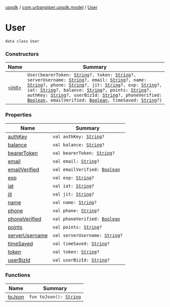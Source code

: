 [upsdk](../../index.md) / [com.urbanpiper.upsdk.model](../index.md) / [User](./index.md)

# User

`data class User`

### Constructors

| Name | Summary |
|---|---|
| [&lt;init&gt;](-init-.md) | `User(bearerToken: `[`String`](https://kotlinlang.org/api/latest/jvm/stdlib/kotlin/-string/index.html)`?, token: `[`String`](https://kotlinlang.org/api/latest/jvm/stdlib/kotlin/-string/index.html)`?, serverUsername: `[`String`](https://kotlinlang.org/api/latest/jvm/stdlib/kotlin/-string/index.html)`?, email: `[`String`](https://kotlinlang.org/api/latest/jvm/stdlib/kotlin/-string/index.html)`?, name: `[`String`](https://kotlinlang.org/api/latest/jvm/stdlib/kotlin/-string/index.html)`?, phone: `[`String`](https://kotlinlang.org/api/latest/jvm/stdlib/kotlin/-string/index.html)`?, jit: `[`String`](https://kotlinlang.org/api/latest/jvm/stdlib/kotlin/-string/index.html)`?, exp: `[`String`](https://kotlinlang.org/api/latest/jvm/stdlib/kotlin/-string/index.html)`?, iat: `[`String`](https://kotlinlang.org/api/latest/jvm/stdlib/kotlin/-string/index.html)`?, balance: `[`String`](https://kotlinlang.org/api/latest/jvm/stdlib/kotlin/-string/index.html)`?, points: `[`String`](https://kotlinlang.org/api/latest/jvm/stdlib/kotlin/-string/index.html)`?, authKey: `[`String`](https://kotlinlang.org/api/latest/jvm/stdlib/kotlin/-string/index.html)`?, userBizId: `[`String`](https://kotlinlang.org/api/latest/jvm/stdlib/kotlin/-string/index.html)`?, phoneVerified: `[`Boolean`](https://kotlinlang.org/api/latest/jvm/stdlib/kotlin/-boolean/index.html)`, emailVerified: `[`Boolean`](https://kotlinlang.org/api/latest/jvm/stdlib/kotlin/-boolean/index.html)`, timeSaved: `[`String`](https://kotlinlang.org/api/latest/jvm/stdlib/kotlin/-string/index.html)`?)` |

### Properties

| Name | Summary |
|---|---|
| [authKey](auth-key.md) | `val authKey: `[`String`](https://kotlinlang.org/api/latest/jvm/stdlib/kotlin/-string/index.html)`?` |
| [balance](balance.md) | `val balance: `[`String`](https://kotlinlang.org/api/latest/jvm/stdlib/kotlin/-string/index.html)`?` |
| [bearerToken](bearer-token.md) | `val bearerToken: `[`String`](https://kotlinlang.org/api/latest/jvm/stdlib/kotlin/-string/index.html)`?` |
| [email](email.md) | `val email: `[`String`](https://kotlinlang.org/api/latest/jvm/stdlib/kotlin/-string/index.html)`?` |
| [emailVerified](email-verified.md) | `val emailVerified: `[`Boolean`](https://kotlinlang.org/api/latest/jvm/stdlib/kotlin/-boolean/index.html) |
| [exp](exp.md) | `val exp: `[`String`](https://kotlinlang.org/api/latest/jvm/stdlib/kotlin/-string/index.html)`?` |
| [iat](iat.md) | `val iat: `[`String`](https://kotlinlang.org/api/latest/jvm/stdlib/kotlin/-string/index.html)`?` |
| [jit](jit.md) | `val jit: `[`String`](https://kotlinlang.org/api/latest/jvm/stdlib/kotlin/-string/index.html)`?` |
| [name](name.md) | `val name: `[`String`](https://kotlinlang.org/api/latest/jvm/stdlib/kotlin/-string/index.html)`?` |
| [phone](phone.md) | `val phone: `[`String`](https://kotlinlang.org/api/latest/jvm/stdlib/kotlin/-string/index.html)`?` |
| [phoneVerified](phone-verified.md) | `val phoneVerified: `[`Boolean`](https://kotlinlang.org/api/latest/jvm/stdlib/kotlin/-boolean/index.html) |
| [points](points.md) | `val points: `[`String`](https://kotlinlang.org/api/latest/jvm/stdlib/kotlin/-string/index.html)`?` |
| [serverUsername](server-username.md) | `val serverUsername: `[`String`](https://kotlinlang.org/api/latest/jvm/stdlib/kotlin/-string/index.html)`?` |
| [timeSaved](time-saved.md) | `val timeSaved: `[`String`](https://kotlinlang.org/api/latest/jvm/stdlib/kotlin/-string/index.html)`?` |
| [token](token.md) | `val token: `[`String`](https://kotlinlang.org/api/latest/jvm/stdlib/kotlin/-string/index.html)`?` |
| [userBizId](user-biz-id.md) | `val userBizId: `[`String`](https://kotlinlang.org/api/latest/jvm/stdlib/kotlin/-string/index.html)`?` |

### Functions

| Name | Summary |
|---|---|
| [toJson](to-json.md) | `fun toJson(): `[`String`](https://kotlinlang.org/api/latest/jvm/stdlib/kotlin/-string/index.html) |
